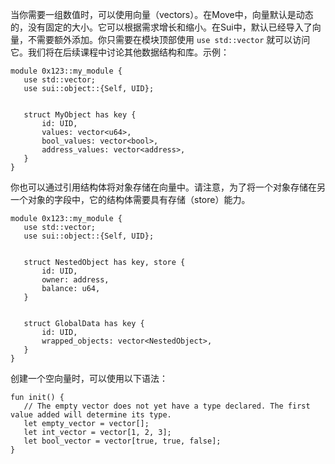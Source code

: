 当你需要一组数值时，可以使用向量（vectors）。在Move中，向量默认是动态的，没有固定的大小。它可以根据需求增长和缩小。在Sui中，默认已经导入了向量，不需要额外添加。你只需要在模块顶部使用 `use std::vector` 就可以访问它。我们将在后续课程中讨论其他数据结构和库。示例：

````move
module 0x123::my_module {
   use std::vector;
   use sui::object::{Self, UID};


   struct MyObject has key {
       id: UID,
       values: vector<u64>,
       bool_values: vector<bool>,
       address_values: vector<address>,
   }
}
````
你也可以通过引用结构体将对象存储在向量中。请注意，为了将一个对象存储在另一个对象的字段中，它的结构体需要具有存储（store）能力。

````move
module 0x123::my_module {
   use std::vector;
   use sui::object::{Self, UID};


   struct NestedObject has key, store {
       id: UID,
       owner: address,
       balance: u64,
   }


   struct GlobalData has key {
       id: UID,
       wrapped_objects: vector<NestedObject>,
   }
}
````
创建一个空向量时，可以使用以下语法：

````move
fun init() {
   // The empty vector does not yet have a type declared. The first value added will determine its type.
   let empty_vector = vector[];
   let int_vector = vector[1, 2, 3];
   let bool_vector = vector[true, true, false];
}
````